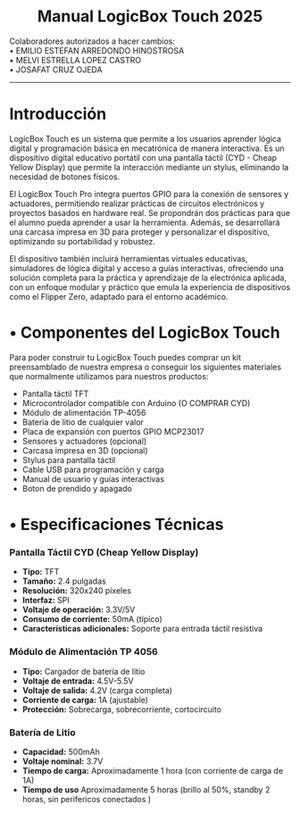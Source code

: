 <div align="center">

# Manual LogicBox Touch 2025


</div>


Colaboradores autorizados a hacer cambios:<br>
    • EMILIO ESTEFAN ARREDONDO HINOSTROSA<br>
    • MELVI ESTRELLA LOPEZ CASTRO<br>
    • JOSAFAT CRUZ OJEDA<br>


<hr>

# Introducción
LogicBox Touch es un sistema que permite a los usuarios aprender lógica digital y programación básica en mecatrónica de manera interactiva. Es un dispositivo digital educativo portátil con una pantalla táctil (CYD - Cheap Yellow Display) que permite la interacción mediante un stylus, eliminando la necesidad de botones físicos.

El LogicBox Touch Pro integra puertos GPIO para la conexión de sensores y actuadores, permitiendo realizar prácticas de circuitos electrónicos y proyectos basados en hardware real. Se propondrán dos prácticas para que el alumno pueda aprender a usar la herramienta. Además, se desarrollará una carcasa impresa en 3D para proteger y personalizar el dispositivo, optimizando su portabilidad y robustez.

El dispositivo también incluirá herramientas virtuales educativas, simuladores de lógica digital y acceso a guías interactivas, ofreciendo una solución completa para la práctica y aprendizaje de la electrónica aplicada, con un enfoque modular y práctico que emula la experiencia de dispositivos como el Flipper Zero, adaptado para el entorno académico.

# • Componentes del LogicBox Touch
Para poder construir tu LogicBox Touch puedes comprar un kit preensamblado de nuestra empresa o conseguir los siguientes materiales que normalmente utilizamos para nuestros productos: 
- Pantalla táctil TFT 
- Microcontrolador compatible con Arduino (O COMPRAR CYD)
- Módulo de alimentación TP-4056 
- Bateria de litio de cualquier valor
- Placa de expansión con puertos GPIO MCP23017
- Sensores y actuadores (opcional)
- Carcasa impresa en 3D (opcional)
- Stylus para pantalla táctil
- Cable USB para programación y carga
- Manual de usuario y guías interactivas
- Boton de prendido y apagado

# • Especificaciones Técnicas


### Pantalla Táctil CYD (Cheap Yellow Display)
- **Tipo:** TFT
- **Tamaño:** 2.4 pulgadas
- **Resolución:** 320x240 píxeles
- **Interfaz:** SPI
- **Voltaje de operación:** 3.3V/5V
- **Consumo de corriente:** 50mA (típico)
- **Características adicionales:** Soporte para entrada táctil resistiva

### Módulo de Alimentación TP 4056
- **Tipo:** Cargador de batería de litio
- **Voltaje de entrada:** 4.5V-5.5V
- **Voltaje de salida:** 4.2V (carga completa)
- **Corriente de carga:** 1A (ajustable)
- **Protección:** Sobrecarga, sobrecorriente, cortocircuito

### Batería de Litio
- **Capacidad:** 500mAh
- **Voltaje nominal:** 3.7V
- **Tiempo de carga:** Aproximadamente 1 hora (con corriente de carga de 1A)
- **Tiempo de uso** Aproximadamente 5 horas (brillo al 50%, standby 2 horas, sin perifericos conectados )


<!--

# Contenidos del Manual

A continuación, se detallan los subtítulos que debería llevar el manual para guiar al usuario en el uso del LogicBox Touch 2025:

## 1. Descripción del Dispositivo
- Componentes del LogicBox Touch
- Especificaciones Técnicas

## 2. Primeros Pasos
- Encendido y Apagado
- Configuración Inicial
- Uso del Stylus

## 3. Interfaz de Usuario
- Navegación por Menús
- Descripción de Iconos y Funciones

## 4. Prácticas Propuestas
- Práctica 1: Introducción a la Lógica Digital
- Práctica 2: Programación Básica en Mecatrónica

## 5. Conexión de Sensores y Actuadores
- Uso de los Puertos GPIO
- Ejemplos de Conexión

## 6. Uso de Simuladores y Herramientas Virtuales
- Simuladores de Lógica Digital
- Guías Interactivas

## 7. Mantenimiento y Solución de Problemas
- Cuidado del Dispositivo
- Resolución de Problemas Comunes

## 8. Personalización y Accesorios
- Carcasa Impresa en 3D
- Accesorios Adicionales

## 9. Recursos Adicionales
- Enlaces a Documentación y Soporte
- Comunidad y Foros de Usuarios

<hr>

-->
